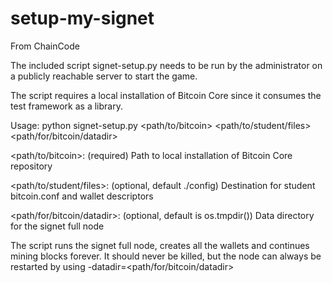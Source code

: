 # setup-my-signet

From ChainCode

The included script signet-setup.py needs to be run by the administrator on a publicly reachable server to start the game.

The script requires a local installation of Bitcoin Core since it consumes the test framework as a library.

Usage: python signet-setup.py <path/to/bitcoin> <path/to/student/files> <path/for/bitcoin/datadir>

<path/to/bitcoin>: (required) Path to local installation of Bitcoin Core repository

<path/to/student/files>: (optional, default ./config) Destination for student bitcoin.conf and wallet descriptors

<path/for/bitcoin/datadir>: (optional, default is os.tmpdir()) Data directory for the signet full node

The script runs the signet full node, creates all the wallets and continues mining blocks forever. It should never be killed, but the node can always be restarted by using -datadir=<path/for/bitcoin/datadir>
